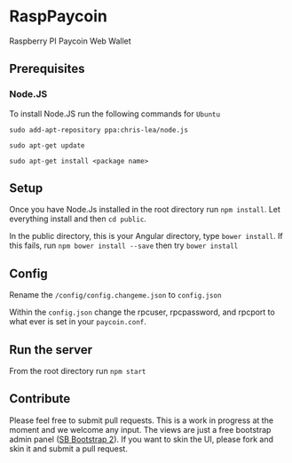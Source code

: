 # RaspPaycoin
Raspberry PI Paycoin Web Wallet

## Prerequisites

### Node.JS
To install Node.JS run the following commands for `Ubuntu`

`sudo add-apt-repository ppa:chris-lea/node.js`

`sudo apt-get update`

`sudo apt-get install <package name>`

## Setup

Once you have Node.Js installed in the root directory run `npm install`. Let everything install and then `cd public`.

In the public directory, this is your Angular directory, type `bower install`. If this fails, run `npm bower install --save` then try `bower install`

## Config 

Rename the `/config/config.changeme.json` to `config.json`
 
Within the `config.json` change the rpcuser, rpcpassword, and rpcport to what ever is set in your `paycoin.conf`.

## Run the server

From the root directory run `npm start`

## Contribute

Please feel free to submit pull requests. This is a work in progress at the moment and we welcome any input.
The views are just a free bootstrap admin panel ([SB Bootstrap 2](http://startbootstrap.com/template-overviews/sb-admin-2/)). If you want to skin the UI, please fork and skin it and submit a pull request.